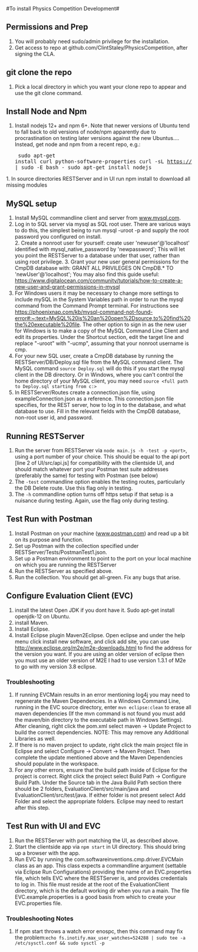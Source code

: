 #To install Physics Competition Development#

## Permissions and Prep

  1. You will probably need sudo/admin privilege for the installation.
  2. Get access to repo at github.com/ClintStaley/PhysicsCompetition, after signing the CLA.

## git clone the repo
  1. Pick a local directory in which you want your clone repo to appear and use the git clone command.

## Install Node and Npm
  1. Install nodejs 12+ and npm 6+.  Note that newer versions of Ubuntu tend to fall back to old versions of node/npm apparently due to procrastination on testing later versions against the new Ubuntus....  Instead, get node and npm from a recent repo, e.g.:<pre>
sudo apt-get install curl python-software-properties
curl -sL https://deb.nodesource.com/setup_current.x | sudo -E bash -
sudo apt-get install nodejs
</pre>
  1. In source directories RESTServer and in UI run npm install to download all missing modules

## MySQL setup
  1. Install MySQL commandline client and server from www.mysql.com.  
  1. Log in to SQL server via mysql as SQL root user.  There are various ways to do this, the simplest being to run mysql -uroot -p and supply the root password you configured on install.  
	2. Create a nonroot user for yourself: create user 'newuser'@'localhost' identified with mysql_native_password by 'newpassword';  This will let you point the RESTServer to a database under that user, rather than using root privilege.
	3. Grant your new user general permissions for the CmpDB database with: GRANT ALL PRIVILEGES ON CmpDB.* TO 'newUser'@'localhost'; You may also find this guide useful: https://www.digitalocean.com/community/tutorials/how-to-create-a-new-user-and-grant-permissions-in-mysql
  4. For Windows users it may be necessary to change more settings to include mySQL in the System Variables path in order to run the mysql command from the Command Prompt terminal. For instructions see https://phoenixnap.com/kb/mysql-command-not-found-error#:~:text=MySQL%20is%20an%20open%2Dsource,to%20find%20the%20executable%20file. The other option to sign in as the new user for Windows is to make a copy of the MySQL Command Line Client and edit its properties. Under the Shortcut section, edit the target line and replace "-uroot" with "-ucmp", assuming that your nonroot username is cmp.
  1. For your new SQL user, create a CmpDB database by running the RESTServer/DB/Deploy.sql file from the MySQL command client.  The MySQL command `source Deploy.sql` will do this if you start the mysql client in the DB directory.  Or in Windows, where you can't control the home directory of your MySQL client, you may need `source <full path to Deploy.sql starting from c:>`
  1. In RESTServer/Routes create a connection.json file, using exampleConnection.json as a reference.  This connection.json file specifies, for the REST server, how to log in to the database, and what database to use.  Fill in the relevant fields with the CmpDB database, non-root user id, and password.

## Running RESTServer
  1. Run the server from RESTServer via `node main.js -h -test -p <port>`, using a port number of your choice.  This should be equal to the api port [line 2 of UI/src/api.js] for compatibility with the clientside UI, and should match whatever port your Postman test suite addresses (preferably the same) for testing with Postman (see below)
  3. The `-test` commandline option enables the testing routes, particularly the DB Delete route.  Use this flag only in testing.
  4. The `-h` commandline option turns off https setup if that setup is a nuisance during testing.  Again, use the flag only during testing.
  
## Test Run with Postman
  1. Install Postman on your machine (www.postman.com) and read up a bit on its purpose and function.
  1. Set up Postman with the collection specified under RESTServer/Tests/PostmanTest1.json.
  1. Set up a Postman environment to point to the port on your local machine on which you are running the RESTServer
  1. Run the RESTServer as specified above.
  1. Run the collection.  You should get all-green.  Fix any bugs that arise.

## Configure Evaluation Client (EVC)
  1. install the latest Open JDK if you dont have it.  Sudo apt-get install openjdk-12 on Ubuntu.  
  1. install Maven.
  1. Install Eclipse.
  1. Install Eclipse plugin Maven2Eclipse. Open eclipse and under the help menu click install new software, and click add site, you can use http://www.eclipse.org/m2e/m2e-downloads.html to find the address for the version you want.  If you are using an older version of eclipse then you must use an older version of M2E I had to use version 1.3.1 of M2e to go with my version 3.8 eclipse.

### Troubleshooting
  1. If running EVCMain results in an error mentioning log4j you may need to regenerate the Maven Dependencies. In a Windows Command Line, running in the EVC source directory, enter `mvn eclipse:clean` to erase all maven dependencies (If the mvn command is not found you must add the maven/bin directory to the executable path in Windows Settings).  After cleaning, right click the pom.xml select maven -> Update Project to build the correct dependencies. NOTE: This may remove any Additional Libraries as well.
  2. If there is no maven project to update, right click the main project file in Eclipse and select Configure -> Convert -> Maven Project. Then complete the update mentioned above and the Maven Dependencies should populate in the workspace.
  3. For any other errors, ensure that the build path inside of Eclipse for the project is correct. Right click the project select Build Path -> Configure Build Path. Under the Source tab in the Java Build Path section there should be 2 folders, EvaluationClient/src/main/java and EvaluationClient/src/test/java. If either folder is not present select Add Folder and select the appropriate folders. Eclipse may need to restart after this step.

## Test Run with UI and EVC
1. Run the RESTServer with port matching the UI, as described above.
2. Start the clientside app via `npm start` in UI directory.  This should bring up a browser with the app. 
3. Run EVC by running the com.softwareinventions.cmp.driver.EVCMain class as an app.  This class expects a commandline argument (settable via Eclipse Run Configurations) providing the name of an EVC.properties file, which tells EVC where the RESTServer is, and provides credentials to log in.  This file must reside at the root of the EvaluationClient directory, which is the default working dir when you run a main.  The file EVC.example.properties is a good basis from which to create your EVC.properties file.

### Troubleshooting Notes
 1. If npm start throws a watch error enospc, then this command may fix the problem:`echo fs.inotify.max_user_watches=524288 | sudo tee -a /etc/sysctl.conf && sudo sysctl -p`

  

